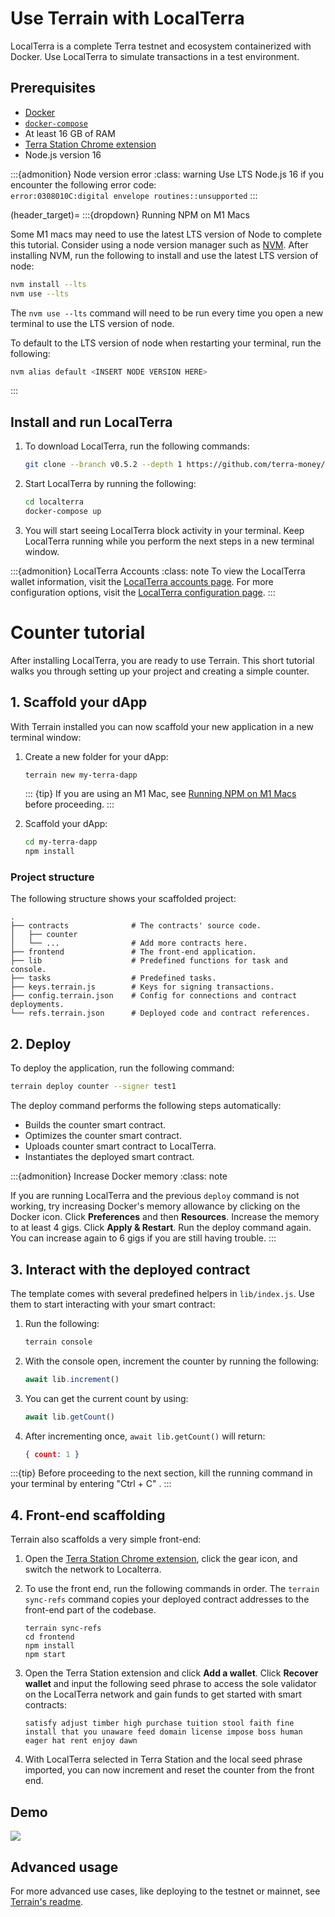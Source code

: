 # Use Terrain with LocalTerra

LocalTerra is a complete Terra testnet and ecosystem containerized with Docker. Use LocalTerra to simulate transactions in a test environment.

## Prerequisites

- [Docker](https://www.docker.com/)
- [`docker-compose`](https://github.com/docker/compose)
- At least 16 GB of RAM
- [Terra Station Chrome extension](../../../learn/terra-station/download/terra-station-extension.md)
- Node.js version 16

:::{admonition} Node version error
:class: warning
Use LTS Node.js 16 if you encounter the following error code:  
`error:0308010C:digital envelope routines::unsupported`
:::

(header_target)=
:::{dropdown} Running NPM on M1 Macs

Some M1 macs may need to use the latest LTS version of Node to complete this tutorial. Consider using a node version manager such as [NVM](https://github.com/nvm-sh/nvm/blob/master/README.md). 
After installing NVM, run the following to install and use the latest LTS version of node:

```sh
nvm install --lts
nvm use --lts
```

The `nvm use --lts` command will need to be run every time you open a new terminal to use the LTS version of node. 

To default to the LTS version of node when restarting your terminal, run the following:

```sh
nvm alias default <INSERT NODE VERSION HERE>
```
:::

## Install and run LocalTerra

1. To download LocalTerra, run the following commands:

   ```sh
   git clone --branch v0.5.2 --depth 1 https://github.com/terra-money/localterra
   ```
2. Start LocalTerra by running the following:

   ```sh
   cd localterra
   docker-compose up
   ```

3. You will start seeing LocalTerra block activity in your terminal. Keep LocalTerra running while you perform the next steps in a new terminal window.

:::{admonition} LocalTerra Accounts
:class: note
To view the LocalTerra wallet information, visit the [LocalTerra accounts page](../../how-to/localterra/accounts.md). 
For more configuration options, visit the [LocalTerra configuration page](../../how-to/localterra/configure.md). 
:::

# Counter tutorial 

After installing LocalTerra, you are ready to use Terrain. This short tutorial walks you through setting up your project and creating a simple counter. 

## 1. Scaffold your dApp

With Terrain installed you can now scaffold your new application in a new terminal window:

1. Create a new folder for your dApp:

   ```sh
   terrain new my-terra-dapp
   ```
   ::: {tip}
   If you are using an M1 Mac, see [Running NPM on M1 Macs](header_target) before proceeding.
   :::

2. Scaffold your dApp:

   ```sh
   cd my-terra-dapp
   npm install
   ```

### Project structure

The following structure shows your scaffolded project:

```
.
├── contracts              # The contracts' source code.
│   ├── counter
│   └── ...                # Add more contracts here.
├── frontend               # The front-end application.
├── lib                    # Predefined functions for task and console.
├── tasks                  # Predefined tasks.
├── keys.terrain.js        # Keys for signing transactions.
├── config.terrain.json    # Config for connections and contract deployments.
└── refs.terrain.json      # Deployed code and contract references.
```

## 2. Deploy

To deploy the application, run the following command:

```sh
terrain deploy counter --signer test1
```

The deploy command performs the following steps automatically:

* Builds the counter smart contract.
* Optimizes the counter smart contract.
* Uploads counter smart contract to LocalTerra.
* Instantiates the deployed smart contract.

:::{admonition} Increase Docker memory
:class: note

If you are running LocalTerra and the previous `deploy` command is not working, try increasing Docker's memory allowance by clicking on the Docker icon. Click **Preferences** and then **Resources**. Increase the memory to at least 4 gigs. Click **Apply & Restart**. Run the deploy command again. You can increase again to 6 gigs if you are still having trouble. 
:::

## 3. Interact with the deployed contract

The template comes with several predefined helpers in `lib/index.js`. Use them to start interacting with your smart contract:

1. Run the following:

   ```sh
   terrain console
   ```

2. With the console open, increment the counter by running the following:

   ```JavaScript
   await lib.increment()
   ```

3. You can get the current count by using:

   ```JavaScript
   await lib.getCount()
   ```

4. After incrementing once, `await lib.getCount()` will return:

   ```json
   { count: 1 }
   ```

:::{tip}
Before proceeding to the next section, kill the running command in your terminal by entering "Ctrl + C" . 
:::

## 4. Front-end scaffolding

Terrain also scaffolds a very simple front-end:

1. Open the [Terra Station Chrome extension](https://chrome.google.com/webstore/detail/terra-station-wallet/aiifbnbfobpmeekipheeijimdpnlpgpp), click the gear icon, and switch the network to Localterra.

2. To use the front end, run the following commands in order. The `terrain sync-refs` command copies your deployed contract addresses to the front-end part of the codebase.

   ```
   terrain sync-refs
   cd frontend
   npm install
   npm start
   ```

3. Open the Terra Station extension and click **Add a wallet**. Click **Recover wallet** and input the following seed phrase to access the sole validator on the LocalTerra network and gain funds to get started with smart contracts:

   ```
   satisfy adjust timber high purchase tuition stool faith fine install that you unaware feed domain license impose boss human eager hat rent enjoy dawn
   ```

4. With LocalTerra selected in Terra Station and the local seed phrase imported, you can now increment and reset the counter from the front end.

## Demo

![](/img/tut_counter.gif)

## Advanced usage

For more advanced use cases, like deploying to the testnet or mainnet, see [Terrain's readme](https://github.com/terra-money/terrain#readme).

